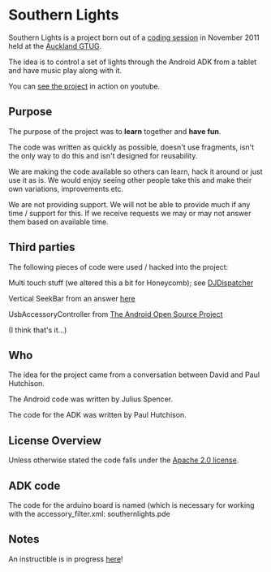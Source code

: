 Southern Lights
===============

Southern Lights is a project born out of a [coding session](http://www.meetup.com/Auckland-GTUG/events/41034342/) in November 2011 held at the [Auckland GTUG](http://www.gtugs.org/chapter.jsp?id=982001).

The idea is to control a set of lights through the Android ADK from a tablet and have music play along with it.

You can [see the project](http://www.youtube.com/watch?v=Q8WRH6P0_uY) in action on youtube.


Purpose
-------
The purpose of the project was to <b>learn</b> together and <b>have fun</b>.

The code was written as quickly as possible, doesn't use fragments, isn't the only way to do this and isn't designed for reusability.

We are making the code available so others can learn, hack it around or just use it as is. We would enjoy seeing other people take this and make their own variations, improvements etc.

We are not providing support.  We will not be able to provide much if any time / support for this.  If we receive requests we may or may not answer them based on available time.


Third parties
------------
The following pieces of code were used / hacked into the project:

Multi touch stuff (we altered this a bit for Honeycomb); see [DJDispatcher](https://bitbucket.org/damiankolakowski/djdispatcher/src)

Vertical SeekBar from an answer [here](http://stackoverflow.com/questions/4892179/need-working-vertical-seekbar)

UsbAccessoryController from [The Android Open Source Project](http://source.android.com/source/index.html)

(I think that's it...)


Who
---
The idea for the project came from a conversation between David and Paul Hutchison.

The Android code was written by Julius Spencer.

The code for the ADK was written by Paul Hutchison.


License Overview
----------------
Unless otherwise stated the code falls under the [Apache 2.0 license](http://www.apache.org/licenses/LICENSE-2.0.html).


ADK code
--------
The code for the arduino board is named (which is necessary for working with the accessory_filter.xml:
southernlights.pde


Notes
-----
An instructible is in progress [here](http://www.instructables.com/id/Android-Christmas-Lights-Controller/)!


